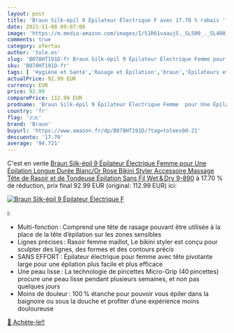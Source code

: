 ```yaml
---
layout: post
title: 'Braun Silk-épil 9 Épilateur Électrique F avec 17.70 % rabais '
date: 2021-11-08 09:07:08
image: 'https://m.media-amazon.com/images/I/51R61vaaujS._SL500_._SL400_.jpg'
comments: true
category: ofertas
author: 'tole.es'
slug: 'B078HT191D-fr Braun Silk-épil 9 Épilateur Électrique Femme pour Une...'
sku: 'B078HT191D-fr'
tags: [ 'Hygiène et Santé','Rasage et Épilation','braun','Épilateurs et accessoires','Épilation', ]
actualPrice: 92.99 EUR
currency: EUR
price: 92.99
comparePrice: 112.99 EUR
prodname: 'Braun Silk-épil 9 Épilateur Électrique Femme  pour Une Épilation Longue Durée Blanc/Or Rose  Bikini Styler  Accessoire Massage  Tête de Rasoir et de Tondeuse  Épilation Sans Fil Wet & Dry  9-890'
country: 'fr'
flag: '🇫🇷'
brand: 'Braun'
buyurl: 'https://www.amazon.fr/dp/B078HT191D/?tag=tolees0d-21'
descuento: '17.70'
average: '94.721'
---
```


C'est en vente [Braun Silk-épil 9 Épilateur Électrique Femme  pour Une Épilation Longue Durée Blanc/Or Rose  Bikini Styler  Accessoire Massage  Tête de Rasoir et de Tondeuse  Épilation Sans Fil Wet & Dry  9-890](https://www.amazon.fr/dp/B078HT191D/?tag=tolees0d-21)  à  17.70 % de réduction, prix final  92.99 EUR (original: 112.99 EUR) ici:

[![Braun Silk-épil 9 Épilateur Électrique F](https://m.media-amazon.com/images/I/51R61vaaujS._SL500_._SL400_.jpg)](https://www.amazon.fr/dp/B078HT191D/?tag=tolees0d-21)

ℹ️:

- Multi-fonction : Comprend une tête de rasage pouvant être utilisée à la place de la tête d’épilation sur les zones sensibles
- Lignes précises : Rasoir femme maillot, Le bikini styler est conçu pour sculpter des lignes, des formes et des contours précis
- SANS EFFORT : Épilateur électrique pour femme avec tête pivotante large pour une épilation plus facile et plus efficace
- Une peau lisse : La technologie de pincettes Micro-Grip (40 pincettes) procure une peau lisse pendant plusieurs semaines, et non pas quelques jours
- Moins de douleur : 100 % étanche pour pouvoir vous épiler dans la baignoire ou sous la douche et profiter d’une expérience moins douloureuse

[🛒 Achète-le!!](https://www.amazon.fr/dp/B078HT191D/?tag=tolees0d-21)
